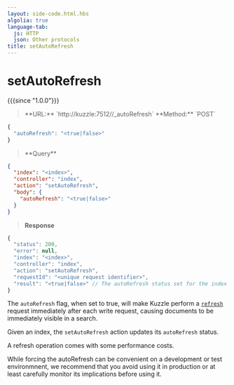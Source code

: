 ```yaml
---
layout: side-code.html.hbs
algolia: true
language-tab:
  js: HTTP
  json: Other protocols
title: setAutoRefresh
---
```


# setAutoRefresh

{{{since "1.0.0"}}}

<blockquote class="js">
<p>
**URL:** `http://kuzzle:7512/<index>/_autoRefresh`  
**Method:** `POST`
</p>
</blockquote>

```js
{
  "autoRefresh": "<true|false>"
}
```

<blockquote class="json">
<p>
**Query**
</p>
</blockquote>


```json
{
  "index": "<index>",
  "controller": "index",
  "action": "setAutoRefresh",
  "body": {
    "autoRefresh": "<true|false>"
  }
}
```

>**Response**

```javascript
{
  "status": 200,
  "error": null,
  "index": "<index>",
  "controller": "index",
  "action": "setAutoRefresh",
  "requestId": "<unique request identifier>",
  "result": "<true|false>" // The autoRefresh status set for the index
}
```

The `autoRefresh` flag, when set to true, will make Kuzzle perform a
[`refresh`](https://www.elastic.co/guide/en/elasticsearch/reference/5.4/docs-refresh.html) request
immediately after each write request, causing documents to be immediately visible in a search.

Given an index, the `setAutoRefresh` action updates its `autoRefresh` status.

<aside class="left warning">
  <p>
    A refresh operation comes with some performance costs.
  </p>
  <p>
    While forcing the autoRefresh can be convenient on a development or test environmnent, we recommend that you avoid
    using it in production or at least carefully monitor its implications before using it.
  </p>
</aside>
